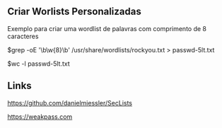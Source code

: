 ## Criar Worlists Personalizadas 

Exemplo para criar uma wordlist de palavras com comprimento de 8 caracteres

$grep -oE '\b\w{8}\b' /usr/share/wordlists/rockyou.txt > passwd-5lt.txt

$wc -l passwd-5lt.txt

## Links

https://github.com/danielmiessler/SecLists

https://weakpass.com
